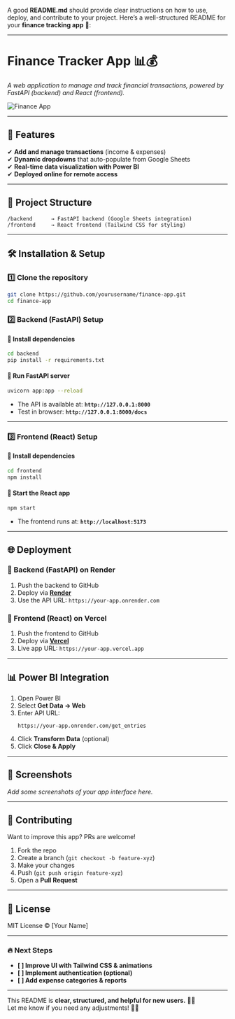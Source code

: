 A good **README.md** should provide clear instructions on how to use, deploy, and contribute to your project. Here’s a well-structured README for your **finance tracking app** 🚀:

---

# **Finance Tracker App** 📊💰  
*A web application to manage and track financial transactions, powered by FastAPI (backend) and React (frontend).*  

![Finance App](https://your-app.vercel.app/screenshot.png) <!-- Add a screenshot of your app -->

---

## **🚀 Features**
✔ **Add and manage transactions** (income & expenses)  
✔ **Dynamic dropdowns** that auto-populate from Google Sheets  
✔ **Real-time data visualization with Power BI**  
✔ **Deployed online for remote access**  

---

## **📂 Project Structure**
```
/backend      → FastAPI backend (Google Sheets integration)
/frontend     → React frontend (Tailwind CSS for styling)
```

---

## **🛠 Installation & Setup**

### **1️⃣ Clone the repository**
```bash
git clone https://github.com/yourusername/finance-app.git
cd finance-app
```

### **2️⃣ Backend (FastAPI) Setup**
#### **🔹 Install dependencies**
```bash
cd backend
pip install -r requirements.txt
```

#### **🔹 Run FastAPI server**
```bash
uvicorn app:app --reload
```
- The API is available at: **`http://127.0.0.1:8000`**  
- Test in browser: **`http://127.0.0.1:8000/docs`**  

---

### **3️⃣ Frontend (React) Setup**
#### **🔹 Install dependencies**
```bash
cd frontend
npm install
```

#### **🔹 Start the React app**
```bash
npm start
```
- The frontend runs at: **`http://localhost:5173`**  

---

## **🌐 Deployment**
### **🔹 Backend (FastAPI) on Render**
1. Push the backend to GitHub  
2. Deploy via **[Render](https://render.com/)**  
3. Use the API URL: `https://your-app.onrender.com`

### **🔹 Frontend (React) on Vercel**
1. Push the frontend to GitHub  
2. Deploy via **[Vercel](https://vercel.com/)**  
3. Live app URL: `https://your-app.vercel.app`

---

## **📊 Power BI Integration**
1. Open Power BI  
2. Select **Get Data → Web**  
3. Enter API URL:  
   ```
   https://your-app.onrender.com/get_entries
   ```
4. Click **Transform Data** (optional)  
5. Click **Close & Apply**  

---

## **📸 Screenshots**
_Add some screenshots of your app interface here._

---

## **🤝 Contributing**
Want to improve this app? PRs are welcome!  
1. Fork the repo  
2. Create a branch (`git checkout -b feature-xyz`)  
3. Make your changes  
4. Push (`git push origin feature-xyz`)  
5. Open a **Pull Request**  

---

## **📜 License**
MIT License © [Your Name]  

---

### **🔥 Next Steps**
- **[ ] Improve UI with Tailwind CSS & animations**  
- **[ ] Implement authentication (optional)**  
- **[ ] Add expense categories & reports**  

---

This README is **clear, structured, and helpful for new users.** 📖💡  
Let me know if you need any adjustments! 🚀🔥
